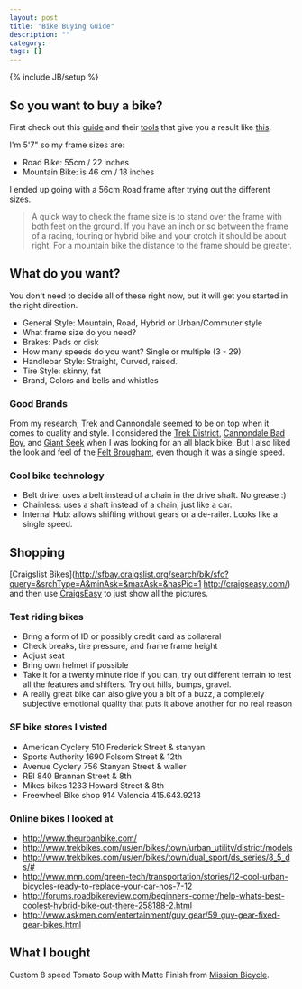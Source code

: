 ```yaml
---
layout: post
title: "Bike Buying Guide"
description: ""
category: 
tags: []
---
```

{% include JB/setup %}

## So you want to buy a bike?
First check out this [guide](http://www.ebicycles.com/article/guide-to-buying-a-bicycle.html) and their [tools](http://www.ebicycles.com/bicycle-tools/frame-sizer) that give you a result like [this](http://www.ebicycles.com/bicycle-tools/frame-sizer/road-bike/size-sheet?utf8=%E2%9C%93&u=in&r=man&h=1701.8&i=812.8&b=Calculate).

I'm 5'7" so my frame sizes are: 
* Road Bike: 55cm / 22 inches
* Mountain Bike: is 46 cm / 18 inches

I ended up going with a 56cm Road frame after trying out the different sizes.

> A quick way to check the frame size is to stand over the frame with both feet on the ground. If you have an inch or so between the frame of a racing, touring or hybrid bike and your crotch it should be about right. For a mountain bike the distance to the frame should be greater.

## What do you want? 
You don't need to decide all of these right now, but it will get you started in the right direction. 
* General Style: Mountain, Road, Hybrid or Urban/Commuter style
* What frame size do you need? 
* Brakes: Pads or disk
* How many speeds do you want? Single or multiple (3 - 29)
* Handlebar Style: Straight, Curved, raised.
* Tire Style: skinny, fat
* Brand, Colors and bells and whistles 

### Good Brands
From my research, Trek and Cannondale seemed to be on top when it comes to quality and style. I considered the [Trek District][], [Cannondale Bad Boy][], and [Giant Seek][] when I was looking for an all black bike. But I also liked the look and feel of the [Felt Brougham][], even though it was a single speed.

### Cool bike technology
* Belt drive: uses a belt instead of a chain in the drive shaft. No grease :)
* Chainless: uses a shaft instead of a chain, just like a car. 
* Internal Hub: allows shifting without gears or a de-railer. Looks like a single speed. 

## Shopping
[Craigslist Bikes](http://sfbay.craigslist.org/search/bik/sfc?query=&srchType=A&minAsk=&maxAsk=&hasPic=1
http://craigseasy.com/) and then use [CraigsEasy](http://craigseasy.com/) to just show all the pictures.

### Test riding bikes
* Bring a form of ID or possibly credit card as collateral
* Check breaks, tire pressure, and frame frame height
* Adjust seat
* Bring own helmet if possible
* Take it for a twenty minute ride if you can, try out different terrain to test all the features and shifters. Try out hills, bumps, gravel.
* A really great bike can also give you a bit of a buzz, a completely subjective emotional quality that puts it above another for no real reason

### SF bike stores I visted
* American Cyclery
510 Frederick Street & stanyan
* Sports Authority
1690 Folsom Street & 12th
* Avenue Cyclery
756 Stanyan Street & waller
* REI
840 Brannan Street & 8th
* Mikes bikes
1233 Howard Street & 8th
* Freewheel Bike shop
914 Valencia 415.643.9213

### Online bikes I looked at
* <http://www.theurbanbike.com/>
* <http://www.trekbikes.com/us/en/bikes/town/urban_utility/district/models>
* <http://www.trekbikes.com/us/en/bikes/town/dual_sport/ds_series/8_5_ds/#>
* <http://www.mnn.com/green-tech/transportation/stories/12-cool-urban-bicycles-ready-to-replace-your-car-nos-7-12>
* <http://forums.roadbikereview.com/beginners-corner/help-whats-best-coolest-hybrid-bike-out-there-258188-2.html>
* <http://www.askmen.com/entertainment/guy_gear/59_guy-gear-fixed-gear-bikes.html>

## What I bought
Custom 8 speed Tomato Soup with Matte Finish from [Mission Bicycle](https://www.missionbicycle.com/).

[Trek District]: http://www.trekbikes.com/us/en/bikes/town/urban_utility/district/
[Cannondale Bad Boy]: http://www.rei.com/product/827796/cannondale-bad-boy-9-bike-2012
[Giant Seek]: http://www.giant-bicycles.com/en-us/bikes/model/seek.0/11501/55835/
[Felt Brougham]: http://www.feltbicycles.com/USA/2013/Fixie/Fixie-Series/Brougham-Merlot.aspx